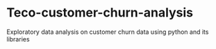 # Teco-customer-churn-analysis
Exploratory data analysis on customer churn data using python and its libraries
